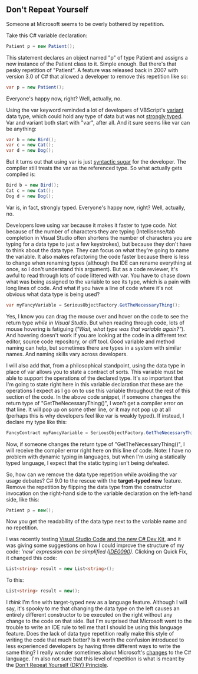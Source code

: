 ## Don't Repeat Yourself

Someone at Microsoft seems to be overly bothered by repetition.

Take this C# variable declaration:

```csharp
Patient p = new Patient();
```

This statement declares an object named "p" of type Patient and assigns a new instance of the Patient class to it. Simple enough. But there's that pesky repetition of "Patient". A feature was released back in 2007 with version 3.0 of C# that allowed a developer to remove this repetition like so:

```csharp
var p = new Patient();
```

Everyone's happy now, right? Well, actually, no.

Using the var keyword reminded a lot of developers of VBScript's [variant](https://www.csidata.com/custserv/onlinehelp/VBSdocs/VBS6.HTM) data type, which could hold any type of data but was not [strongly typed](https://stackoverflow.com/questions/3376252/what-are-the-benefits-and-drawbacks-of-a-weakly-typed-language). Var and variant both start with "var", after all. And it sure seems like var can be anything:

```csharp
var b = new Bird();
var c = new Cat();
var d = new Dog();
```

But it turns out that using var is just [syntactic sugar](https://en.wikipedia.org/wiki/Syntactic_sugar) for the developer. The compiler still treats the var as the referenced type. So what actually gets compiled is:

```csharp
Bird b = new Bird();
Cat c = new Cat();
Dog d = new Dog();
```

Var is, in fact, strongly typed. Everyone's happy now, right? Well, actually, no.

Developers love using var because it makes it faster to type code. Not because of the number of characters they are typing (Intellisense/tab completion in Visual Studio often shortens the number of characters you are typing for a data type to just a few keystrokes), but because they don't have to think about the data type. They can focus on what they're going to name the variable. It also makes refactoring the code faster because there is less to change when renaming types (although the IDE can rename everything at once, so I don't understand this argument). But as a code reviewer, it's awful to read through lots of code littered with var. You have to chase down what was being assigned to the variable to see its type, which is a pain with long lines of code. And what if you have a line of code where it's not obvious what data type is being used?

```csharp
var myFancyVariable = SeriousObjectFactory.GetTheNecessaryThing();
```

Yes, I know you can drag the mouse over and hover on the code to see the return type *while in Visual Studio*. But when reading through code, lots of mouse hovering is fatiguing (*"Wait, what type was that variable again?"*). And hovering doesn't work if you are looking at the code in a different text editor, source code repository, or diff tool. Good variable and method naming can help, but sometimes there are types in a system with similar names. And naming skills vary across developers.

I will also add that, from a philosophical standpoint, using the data type in place of var allows you to state a contract of sorts. This variable must be able to support the operations of the declared type. It's so important that I'm going to state right here in this variable declaration that these are the operations I expect as I go on to use this variable throughout the rest of this section of the code. In the above code snippet, if someone changes the return type of "GetTheNecessaryThing()", I won't get a compiler error on that line. It will pop up on some other line, or it may not pop up at all (perhaps this is why developers feel like var is weakly typed). If instead, I declare my type like this:

```csharp
FancyContract myFancyVariable = SeriousObjectFactory.GetTheNecessaryThing();
```

Now, if someone changes the return type of "GetTheNecessaryThing()", I will receive the compiler error right here on this line of code. Note: I have no problem with dynamic typing in languages, but when I'm using a statically typed language, I expect that the static typing isn't being defeated.

So, how can we remove the data type repetition while avoiding the var usage debates? C# 9.0 to the rescue with the **target-typed new** feature. Remove the repetition by flipping the data type from the constructor invocation on the right-hand side to the variable declaration on the left-hand side, like this:

```csharp
Patient p = new();
```

Now you get the readability of the data type next to the variable name and no repetition.

I was recently testing [Visual Studio Code and the new C# Dev Kit](https://www.matthewyancer.com/2023/10/21/csharp-and-dotnet-news-updates.html), and it was giving some suggestions on how I could improve the structure of my code: *'new' expression can be simplified ([IDE0090](https://learn.microsoft.com/en-us/dotnet/fundamentals/code-analysis/style-rules/ide0090))*. Clicking on Quick Fix, it changed this code:

```csharp
List<string> result = new List<string>();
```

To this:

```csharp
List<string> result = new();
```

I *think* I'm fine with target-typed new as a language feature. Although I will say, it's spooky to me that changing the data type on the left causes an entirely different constructor to be executed on the right without any change to the code on that side. But I'm surprised that Microsoft went to the trouble to write an IDE rule to tell me that I should be using this language feature. Does the lack of data type repetition really make this style of writing the code that much better? Is it worth the confusion introduced to less experienced developers by having three different ways to write the same thing? I really wonder sometimes about Microsoft's [changes](https://learn.microsoft.com/en-us/dotnet/csharp/programming-guide/classes-and-structs/instance-constructors#primary-constructors) to the C# language. I'm also not sure that this level of repetition is what is meant by the [Don't Repeat Yourself (DRY) Principle](https://en.wikipedia.org/wiki/Don%27t_repeat_yourself).
